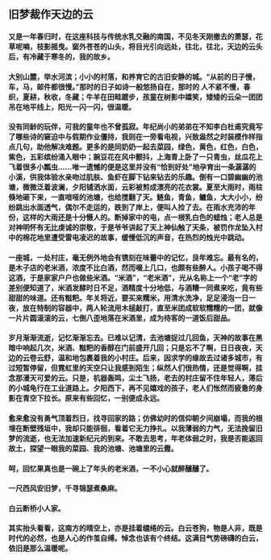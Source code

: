 ## 旧梦裁作天边的云

#### 又是一年春归时，在这座科技与传统水乳交融的南国，不见冬天刚撤去的萧瑟，花草呢喃，枝影摇曳。窗外苍苍的山头，将目光引向远处，往北，往北，天边的云头后，有冷藏于寒冬的，我的故乡。

#### 大别山麓，举水河滨；小小的村落，和养育它的古旧安静的城。“从前的日子慢，车，马，邮件都很慢。”那时的日子如诗一般悠扬自在，那时的 人不紧不慢，春织，夏耕，秋收，冬藏；牛羊在田畦踱步，孩童在树影中嬉笑，矮矮的云朵一团团吊在地平线上，阳光一闪一闪，很温暖。

#### 没有同龄的玩伴，可我的童年也不曾孤寂。年纪尚小的弟弟在不知李白杜甫究竟写了哪些诗的窘迫中与假期作业僵持，我则在一旁看电视，兴致盎然之时装模作样指点几句，助他解决难题。更多的是同奶奶一起去菜园，绿色，黄色，红色，白色，紫色，五彩缤纷涌入眼中；豌豆花在风中颤抖，上海青上卧了一只青虫，丝瓜花上飞着很多小瓢虫......唯一遗憾的便是这里并没有“恰到好处”地孕育出一条潺潺的小溪，供我体验水亲吻过肌肤、鱼虾在脚下钻来钻去的乐趣。倒有一口碧幽幽的池塘，微微泛着波澜，夕阳铺洒水面，云彩被剪成漂亮的花衣裳。夏至大雨时，雨柱倏地砸下来，一直喑哑的池塘，也给搅翻了天。鲢鱼，青鱼，鳙鱼，大大小小，纷纷跳出水面透气，偶尔不走运的，跌到了岸上，便叫人捡了去。在雨水充沛的年份，这样的大雨还是十分慑人的。断掉家中的电，点一根乳白色的蜡烛；老人总是对神明怀有无比虔诚的崇敬，于是爷爷讲起了天上神仙触了天条，被罚作龙坠入村中的棉花地里遭受雷电凌迟的故事，缓慢低沉的声音，在热烈的烛光中跳动。

#### 一座城，一处村庄，毫无例外地会有镌刻在味蕾中的记忆，艮年难忘。最有名的，是木子店的老米酒，浓度不比白酒，然而啜上几口，也颇有些醉人。小孩子喝不得这酒，于是家家户户也做些米酒。“米酒”，“老米酒”，光从名称上一个“老”字的差别便知道了，米酒发酵时日不足，酒精度十分地低，与酒糟一同煮来吃，竟有些甜甜的味道。还有糍粑。年关将近，要买来糯米，用清水洗净，足足浸泡一日一夜，放在特制的容器中，两人轮流用木槌敲打，直至米团成软软糯糯的一团，就像一片片圆滚滚的云，七倒八歪地落在米酒里，成为待客的一道饭后甜品。

#### 岁月渐渐流逝，记忆渐渐忘去。已难以记清，去池塘捉过几回鱼，天神的故事在黑暗中响起几次，米酒、糍粑的香醇在门前盛开几回；只是忘不了啊，日日夜夜，天边的云卷云舒，温和地包裹着我的小村庄。后来，因求学的缘故去过诸多城市，有过短暂停留，但霓虹里的天空只让我感到陌生；纵然人们很热情，还是觉得啊，挂念那漫天可爱的云。只是，机器轰鸣，尘土飞扬，老去的村庄留不住年轻人，滞后的小城龟行在工业道路上。夕阳西下，再不见嬉戏的孩子，老人们怅然而疲惫的身影在青空下拉长。原来有些回忆，一别便成永远。


#### 愈来愈没有勇气顶着烈日，找寻回家的路；仿佛幼时的信仰朝夕间崩塌，而我的根埋在断壁残垣中，我却只能徘徊，看着它无力挣扎。以我薄弱的力气，无法挽留旧梦的流逝，也无法加速新纪元的到来。不敢去思考，年老体弱之时，我是否能返回故土，探望一眼我的菜园、我的池塘、池塘里的云霞。


#### 呵，回忆果真也是一碗上了年头的老米酒，一不小心就醉醺醺了。

#### 一尺西风安旧梦，千寻锦瑟煮桑麻。

#### 白云断桥小人家。

#### 其实抬头看看，这南方的晴空上，亦是挂着缱绻的云。白云苍狗，物是人非，既是时代的必然，也是人心的作茧自缚。悼念也该有个终结。这满目气势磅礴的白云，依旧是那么温暖呢。
